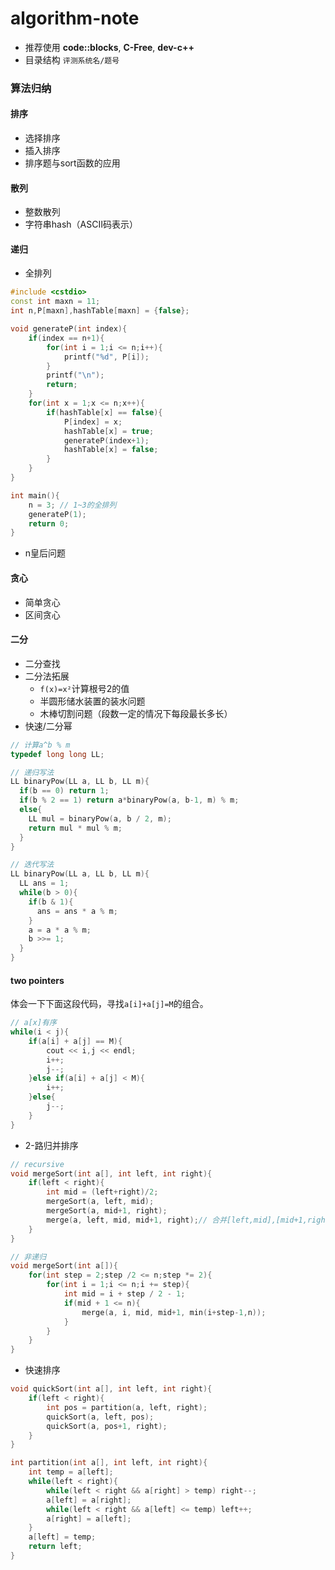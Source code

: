 # algorithm-note

- 推荐使用 **code::blocks**, **C-Free**, **dev-c++**
- 目录结构 `评测系统名/题号`

### 算法归纳

#### 排序

- 选择排序
- 插入排序
- 排序题与sort函数的应用

#### 散列

- 整数散列
- 字符串hash（ASCII码表示）

#### 递归

- 全排列

```c++
#include <cstdio>
const int maxn = 11;
int n,P[maxn],hashTable[maxn] = {false};

void generateP(int index){
    if(index == n+1){
        for(int i = 1;i <= n;i++){
            printf("%d", P[i]);
        }
        printf("\n");
        return;
    }
    for(int x = 1;x <= n;x++){
        if(hashTable[x] == false){
            P[index] = x;
            hashTable[x] = true;
            generateP(index+1);
            hashTable[x] = false;
        }
    }
}

int main(){
    n = 3; // 1~3的全排列
    generateP(1);
    return 0;
}
```

- n皇后问题

#### 贪心

- 简单贪心
- 区间贪心

#### 二分

- 二分查找
- 二分法拓展
  - `f(x)=x²`计算根号2的值
  - 半圆形储水装置的装水问题
  - 木棒切割问题（段数一定的情况下每段最长多长）
- 快速/二分幂

```c++
// 计算a^b % m
typedef long long LL;

// 递归写法
LL binaryPow(LL a, LL b, LL m){
  if(b == 0) return 1;
  if(b % 2 == 1) return a*binaryPow(a, b-1, m) % m;
  else{
    LL mul = binaryPow(a, b / 2, m);
    return mul * mul % m;
  }
}

// 迭代写法
LL binaryPow(LL a, LL b, LL m){
  LL ans = 1;
  while(b > 0){
    if(b & 1){
      ans = ans * a % m;
    }
    a = a * a % m;
    b >>= 1;
  }
}
```

#### two pointers

体会一下下面这段代码，寻找`a[i]+a[j]=M`的组合。

```c++
// a[x]有序
while(i < j){
    if(a[i] + a[j] == M){
        cout << i,j << endl;
      	i++;
      	j--;
    }else if(a[i] + a[j] < M){
        i++;
    }else{
        j--;
    }
}
```

- 2-路归并排序


```c++
// recursive
void mergeSort(int a[], int left, int right){
    if(left < right){
        int mid = (left+right)/2;
      	mergeSort(a, left, mid);
      	mergeSort(a, mid+1, right);
      	merge(a, left, mid, mid+1, right);// 合并[left,mid],[mid+1,right]
    }
}

// 非递归
void mergeSort(int a[]){
    for(int step = 2;step /2 <= n;step *= 2){
        for(int i = 1;i <= n;i += step){
            int mid = i + step / 2 - 1;
          	if(mid + 1 <= n){
                merge(a, i, mid, mid+1, min(i+step-1,n));
            }
        }
    }
}
```

- 快速排序

```c++
void quickSort(int a[], int left, int right){
    if(left < right){
        int pos = partition(a, left, right);
      	quickSort(a, left, pos);
      	quickSort(a, pos+1, right);
    }
}

int partition(int a[], int left, int right){
  	int temp = a[left];
    while(left < right){
        while(left < right && a[right] > temp) right--;
      	a[left] = a[right];
      	while(left < right && a[left] <= temp) left++;
      	a[right] = a[left];
    }
  	a[left] = temp;
  	return left;
}
```

